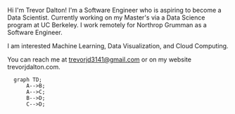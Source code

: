 Hi I'm Trevor Dalton! I'm a Software Engineer who is aspiring to become a Data Scientist. Currently working on my Master's via a Data Science program at UC Berkeley. I work remotely for Northrop Grumman as a Software Engineer.

I am interested Machine Learning, Data Visualization, and Cloud Computing.

You can reach me at trevorjd3141@gmail.com or on my website trevorjdalton.com.

```mermaid
  graph TD;
      A-->B;
      A-->C;
      B-->D;
      C-->D;
```
